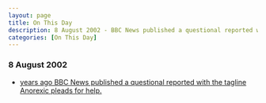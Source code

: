 ```yaml
---
layout: page
title: On This Day
description: 8 August 2002 - BBC News published a questional reported with the tagline Anorexic pleads for help.
categories: [On This Day]
---
```


### 8 August 2002
* [<span id="age1"></span> years ago BBC News published a questional reported with the tagline Anorexic pleads for help.](/bbc%20news/2002/08/08/bbc-news.html)

<!-- Script for calculating number of years ago -->
<script>
var dob = '20020808';
var year = Number(dob.substr(0, 4));
var month = Number(dob.substr(4, 2)) - 1;
var day = Number(dob.substr(6, 2));
var today = new Date();
var age1 = today.getFullYear() - year;
if (today.getMonth() < month || (today.getMonth() == month && today.getDate() < day)) {
age1--;
}
document.getElementById("age1").innerHTML=age1;
</script>

